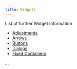 ```yaml
---
title: Widgets
---
```


List of further Widget information

- [Adjustments](/docs/gui/gtksharp/widgets/adjustments/)
- [Arrows](/docs/gui/gtksharp/widgets/arrows/)
- [Buttons](/docs/gui/gtksharp/widgets/buttons/)
- [Dialogs](/docs/gui/gtksharp/widgets/dialogs/)
- [Fixed Containers](/docs/gui/gtksharp/widgets/fixed-container/)

...
